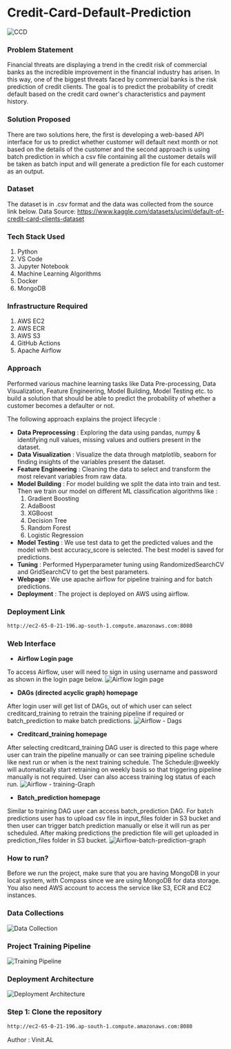 # Credit-Card-Default-Prediction

![CCD](https://user-images.githubusercontent.com/78821357/218680447-82cf98f8-b480-4219-955f-2c7446bf3eb4.jpg)


### Problem Statement
Financial threats are displaying a trend in the credit risk of commercial banks as the incredible improvement in the financial industry has arisen. In this way, one of the biggest threats faced by commercial banks is the risk prediction of credit clients. The goal is to predict the probability of credit default based on the credit card owner's characteristics and payment history.

### Solution Proposed
There are two solutions here, the first is developing a web-based API interface for us to predict whether customer will default next month or not based on the details of the customer and the second approach is using batch prediction in which a csv file containing all the customer details will be taken as batch input and will generate a prediction file for each customer as an output.

### Dataset
The dataset is in .csv format and the data was collected from the source link below.
Data Source: https://www.kaggle.com/datasets/uciml/default-of-credit-card-clients-dataset

### Tech Stack Used
1. Python
2. VS Code
3. Jupyter Notebook
4. Machine Learning Algorithms
5. Docker
6. MongoDB

### Infrastructure Required
1. AWS EC2
2. AWS ECR
3. AWS S3
4. GitHub Actions
5. Apache Airflow

### Approach
Performed various machine learning tasks like Data Pre-processing, Data Visualization, Feature Engineering, Model Building, Model Testing etc. to build a solution that should be able to predict the probability of whether a customer becomes a defaulter or not.

The following approach explains the project lifecycle :
  * **Data Preprocessing** : Exploring the data using pandas, numpy & identifying null values, missing values and outliers present in the dataset.
  * **Data Visualization** : Visualize the data through matplotlib, seaborn for finding insights of the variables present the dataset.
  * **Feature Engineering** : Cleaning the data to select and transform the most relevant variables from raw data.
  * **Model Building** : For model building we split the data into train and test. Then we train our model on different ML classification algorithms like :
     1. Gradient Boosting
     2. AdaBoost
     3. XGBoost
     4. Decision Tree
     5. Random Forest
     6. Logistic Regression
  * **Model Testing** : We use test data to get the predicted values and the model with best accuracy_score is selected. The best model is saved for predictions.
  * **Tuning** : Performed Hyperparameter tuning using RandomizedSearchCV and GridSearchCV to get the best parameters.
  * **Webpage** : We use apache airflow for pipeline training and for batch predictions.
  * **Deployment** : The project is deployed on AWS using airflow.
  
### Deployment Link
  
```bash
http://ec2-65-0-21-196.ap-south-1.compute.amazonaws.com:8080
```
  
### Web Interface
* **Airflow Login page**
  
To access Airflow, user will need to sign in using username and password as shown in the login page below.
![Airflow login page](https://user-images.githubusercontent.com/78821357/218680245-7a18d011-2793-4493-ad77-565032b1de90.png)
  
* **DAGs (directed acyclic graph) homepage**
  
After login user will get list of DAGs, out of which user can select creditcard_training to retrain the training pipeline if required or batch_prediction to make  batch predictions.
![Airflow - Dags](https://user-images.githubusercontent.com/78821357/218697454-fb7e0609-8275-4525-969c-f87134025a0d.png)

* **Creditcard_training homepage**

After selecting creditcard_training DAG user is directed to this page where user can train the pipeline manually or can see training pipeline schedule like next run or when is the next training schedule. The Schedule:@weekly will automatically start retraining on weekly basis so that triggering pipeline manually is not required. User can also access training log status of each run.
![Airflow - training-Graph](https://user-images.githubusercontent.com/78821357/218699066-a88c05e6-598a-4388-be05-9711b0bc94b4.png)

* **Batch_prediction homepage**

Similar to training DAG user can access batch_prediction DAG. For batch predictions user has to upload csv file in input_files folder in S3 bucket and then user can trigger batch prediction manually or else it will run as per scheduled. After making predictions the prediction file will get uploaded in prediction_files folder in S3 bucket.
![Airflow-batch-prediction-graph](https://user-images.githubusercontent.com/78821357/218699587-3a8040ce-c9ad-4c7c-8a5f-926f537a486f.png)


### How to run?
Before we run the project, make sure that you are having MongoDB in your local system, with Compass since we are using MongoDB for data storage. You also need AWS account to access the service like S3, ECR and EC2 instances.

### Data Collections
![Data Collection](https://user-images.githubusercontent.com/78821357/218706207-7d4235a2-a448-4049-ad26-01fc543a1366.png)

### Project Training Pipeline
![Training Pipeline](https://user-images.githubusercontent.com/78821357/218709407-48f0e28e-dfd1-43e1-8de8-2dbde3cc07ac.png)

### Deployment Architecture
![Deployment Architecture](https://user-images.githubusercontent.com/78821357/218709683-5db71a6f-9b77-42d2-9320-bd8530138268.png)

### Step 1: Clone the repository
```bash
http://ec2-65-0-21-196.ap-south-1.compute.amazonaws.com:8080
```

Author : Vinit.AL
